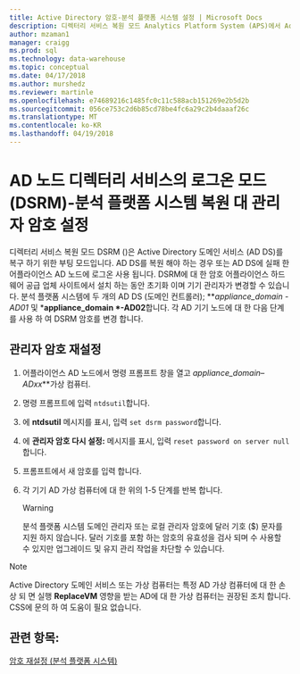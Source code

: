 ```yaml
---
title: Active Directory 암호-분석 플랫폼 시스템 설정 | Microsoft Docs
description: 디렉터리 서비스 복원 모드 Analytics Platform System (APS)에서 Active Directory 노드 관리자 로그온 암호를 설정 합니다.
author: mzaman1
manager: craigg
ms.prod: sql
ms.technology: data-warehouse
ms.topic: conceptual
ms.date: 04/17/2018
ms.author: murshedz
ms.reviewer: martinle
ms.openlocfilehash: e74689216c1485fc0c11c588acb151269e2b5d2b
ms.sourcegitcommit: 056ce753c2d6b85cd78be4fc6a29c2b4daaaf26c
ms.translationtype: MT
ms.contentlocale: ko-KR
ms.lasthandoff: 04/19/2018
---
```

# <a name="set-admin-password-for-logging-on-to-ad-nodes-in-directory-services-restore-mode-dsrm---analytics-platform-system"></a>AD 노드 디렉터리 서비스의 로그온 모드 (DSRM)-분석 플랫폼 시스템 복원 대 관리자 암호 설정
디렉터리 서비스 복원 모드 DSRM ()은 Active Directory 도메인 서비스 (AD DS)를 복구 하기 위한 부팅 모드입니다. AD DS를 복원 해야 하는 경우 또는 AD DS에 실패 한 어플라이언스 AD 노드에 로그온 사용 됩니다. DSRM에 대 한 암호 어플라이언스 하드웨어 공급 업체 사이트에서 설치 하는 동안 초기화 이며 기기 관리자가 변경할 수 있습니다. 분석 플랫폼 시스템에 두 개의 AD DS (도메인 컨트롤러); ***appliance_domain *-AD01** 및 ***appliance_domain *-AD02**합니다. 각 AD 기기 노드에 대 한 다음 단계를 사용 하 여 DSRM 암호를 변경 합니다.  
  
## <a name="HowToDSRM"></a>관리자 암호 재설정  
  
1.  어플라이언스 AD 노드에서 명령 프롬프트 창을 열고 ***appliance_domain*– AD*xx***가상 컴퓨터.  
  
2.  명령 프롬프트에 입력 `ntdsutil`합니다.  
  
3.  에 **ntdsutil** 메시지를 표시, 입력 `set dsrm password`합니다.  
  
4.  에 **관리자 암호 다시 설정:** 메시지를 표시, 입력 `reset password on server null`합니다.  
  
5.  프롬프트에서 새 암호를 입력 합니다.  
  
6.  각 기기 AD 가상 컴퓨터에 대 한 위의 1-5 단계를 반복 합니다.  
  
    > [!WARNING]  
    > 분석 플랫폼 시스템 도메인 관리자 또는 로컬 관리자 암호에 달러 기호 ($) 문자를 지원 하지 않습니다. 달러 기호를 포함 하는 암호의 유효성을 검사 되며 수 사용할 수 있지만 업그레이드 및 유지 관리 작업을 차단할 수 있습니다.  
  
> [!NOTE]  
> Active Directory 도메인 서비스 또는 가상 컴퓨터는 특정 AD 가상 컴퓨터에 대 한 손상 되 면 실행 **ReplaceVM** 영향을 받는 AD에 대 한 가상 컴퓨터는 권장된 조치 합니다. CSS에 문의 하 여 도움이 필요 없습니다.  
  
## <a name="see-also"></a>관련 항목:  
[암호 재설정 &#40;분석 플랫폼 시스템&#41;](password-reset.md)  
  
